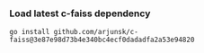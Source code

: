 ### Load latest c-faiss dependency

```shell
go install github.com/arjunsk/c-faiss@3e87e98d73b4e340bc4ecf0dadadfa2a53e94820
```



